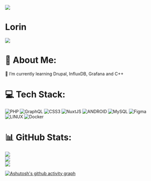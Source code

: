 [![](https://visitcount.itsvg.in/api?id=Laureatus&icon=0&color=0)](https://visitcount.itsvg.in)
# Lorin

![](https://quotes-github-readme.vercel.app/api?type=horizontal&theme=radical)

# 💫 About Me:
🌱 I’m currently learning Drupal, InfluxDB, Grafana and C++<br>

# 💻 Tech Stack:
![PHP](https://img.shields.io/badge/php-%23777BB4.svg?style=for-the-badge&logo=php&logoColor=white) ![GraphQL](https://img.shields.io/badge/-GraphQL-E10098?style=for-the-badge&logo=graphql&logoColor=white) ![CSS3](https://img.shields.io/badge/css3-%231572B6.svg?style=for-the-badge&logo=css3&logoColor=white) ![NuxtJS](https://img.shields.io/badge/Nuxt-black?style=for-the-badge&logo=nuxt.js&logoColor=white) ![ANDROID](https://img.shields.io/badge/android-%2320232a.svg?style=for-the-badge&logo=android&logoColor=%a4c639) ![MySQL](https://img.shields.io/badge/mysql-%2300f.svg?style=for-the-badge&logo=mysql&logoColor=white) 	![Figma](https://img.shields.io/badge/figma-%23F24E1E.svg?style=for-the-badge&logo=figma&logoColor=white) ![LINUX](https://img.shields.io/badge/Linux-FCC624?style=for-the-badge&logo=linux&logoColor=black) ![Docker](https://img.shields.io/badge/docker-%230db7ed.svg?style=for-the-badge&logo=docker&logoColor=white)

# 📊 GitHub Stats:
![](https://github-readme-stats.vercel.app/api?username=Laureatus&theme=city_light&hide_border=false&include_all_commits=true&count_private=true&show_icons=true)<br/>
![](https://github-readme-streak-stats.herokuapp.com/?user=Laureatus&theme=city_light&hide_border=false)<br/>
![](https://github-readme-stats.vercel.app/api/top-langs/?username=Laureatus&theme=city_light&hide_border=false&include_all_commits=true&count_private=true&layout=compact&langs_count=50&exclude_repo=m152)

[![Ashutosh's github activity graph](https://github-readme-activity-graph.vercel.app/graph?username=Laureatus&theme=github-compact)](https://github.com/ashutosh00710/github-readme-activity-graph)
